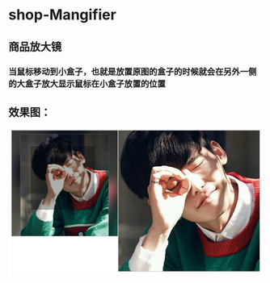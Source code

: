 # shop-Mangifier
## 商品放大镜
### 当鼠标移动到小盒子，也就是放置原图的盒子的时候就会在另外一侧的大盒子放大显示鼠标在小盒子放置的位置
## 效果图：
![image](https://github.com/luo-shishi/shop-Mangifier/blob/master/images/readme.png)
